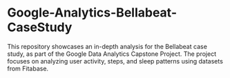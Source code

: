 # Google-Analytics-Bellabeat-CaseStudy
This repository showcases an in-depth analysis for the Bellabeat case study, as part of the Google Data Analytics Capstone Project. The project focuses on analyzing user activity, steps, and sleep patterns using datasets from Fitabase.
